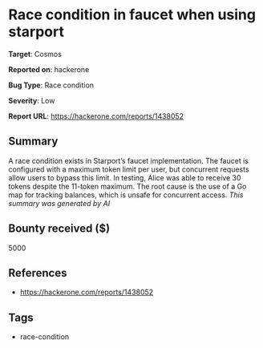 # Race condition in faucet when using starport

**Target**: Cosmos

**Reported on**: hackerone

**Bug Type**: Race condition

**Severity**: Low

**Report URL**: https://hackerone.com/reports/1438052

## Summary
A race condition exists in Starport’s faucet implementation. The faucet is configured with a maximum token limit per user, but concurrent requests allow users to bypass this limit. In testing, Alice was able to receive 30 tokens despite the 11-token maximum. The root cause is the use of a Go map for tracking balances, which is unsafe for concurrent access.
_This summary was generated by AI_

## Bounty received ($)
5000

## References
- https://hackerone.com/reports/1438052
## Tags
- race-condition
